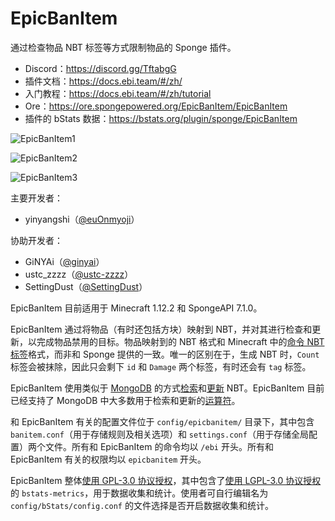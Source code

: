 # EpicBanItem

通过检查物品 NBT 标签等方式限制物品的 Sponge 插件。

* Discord：<https://discord.gg/TftabgG>
* 插件文档：<https://docs.ebi.team/#/zh/>
* 入门教程：<https://docs.ebi.team/#/zh/tutorial>
* Ore：<https://ore.spongepowered.org/EpicBanItem/EpicBanItem>
* 插件的 bStats 数据：<https://bstats.org/plugin/sponge/EpicBanItem>

![EpicBanItem1](https://forums-cdn.spongepowered.org/uploads/default/original/3X/c/d/cdda679f41f9665b90a7f7703c01e88dec3e30a9.png)

![EpicBanItem2](https://forums-cdn.spongepowered.org/uploads/default/original/3X/b/7/b7b3cd35681af738ddc510624e92738460e633fc.png)

![EpicBanItem3](https://forums-cdn.spongepowered.org/uploads/default/original/3X/3/b/3be48a12c964ec6f418f333d14a1dc2dcd2e0bd8.png)

主要开发者：

* yinyangshi（[@euOnmyoji](https://github.com/euOnmyoji)）

协助开发者：

* GiNYAi（[@ginyai](https://github.com/ginyai)）
* ustc_zzzz（[@ustc-zzzz](https://github.com/ustc-zzzz)）
* SettingDust（[@SettingDust](https://github.com/SettingDust)）

EpicBanItem 目前适用于 Minecraft 1.12.2 和 SpongeAPI 7.1.0。

EpicBanItem 通过将物品（有时还包括方块）映射到 NBT，并对其进行检查和更新，以完成物品禁用的目标。物品映射到的 NBT 格式和 Minecraft 中的[命令 NBT 标签](https://minecraft.gamepedia.com/Tutorials/Command_NBT_tags#Items)格式，而非和 Sponge 提供的一致。唯一的区别在于，生成 NBT 时，`Count` 标签会被抹除，因此只会剩下 `id` 和 `Damage` 两个标签，有时还会有 `tag` 标签。

EpicBanItem 使用类似于 [MongoDB](https://docs.mongodb.com/manual/) 的方式[检索](https://docs.mongodb.com/manual/tutorial/query-documents/)和[更新](https://docs.mongodb.com/manual/tutorial/update-documents/) NBT。EpicBanItem 目前已经支持了 MongoDB 中大多数用于检索和更新的[运算符](https://docs.mongodb.com/manual/reference/operator/)。

和 EpicBanItem 有关的配置文件位于 `config/epicbanitem/` 目录下，其中包含 `banitem.conf`（用于存储规则及相关选项）和 `settings.conf`（用于存储全局配置）两个文件。所有和 EpicBanItem 的命令均以 `/ebi` 开头。所有和 EpicBanItem 有关的权限均以 `epicbanitem` 开头。

EpicBanItem 整体[使用 GPL-3.0 协议授权](LICENSE)，其中包含了[使用 LGPL-3.0 协议授权](https://github.com/Bastian/bStats-Metrics/blob/master/LICENSE)的 `bstats-metrics`，用于数据收集和统计。使用者可自行编辑名为 `config/bStats/config.conf` 的文件选择是否开启数据收集和统计。

